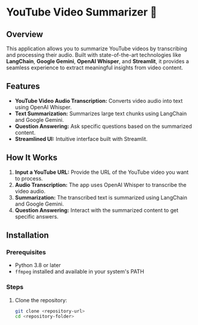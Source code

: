 # YouTube Video Summarizer 🎥

## Overview

This application allows you to summarize YouTube videos by transcribing and processing their audio. Built with state-of-the-art technologies like **LangChain**, **Google Gemini**, **OpenAI Whisper**, and **Streamlit**, it provides a seamless experience to extract meaningful insights from video content.

## Features

- **YouTube Video Audio Transcription:** Converts video audio into text using OpenAI Whisper.
- **Text Summarization:** Summarizes large text chunks using LangChain and Google Gemini.
- **Question Answering:** Ask specific questions based on the summarized content.
- **Streamlined UI:** Intuitive interface built with Streamlit.

## How It Works

1. **Input a YouTube URL:** Provide the URL of the YouTube video you want to process.
2. **Audio Transcription:** The app uses OpenAI Whisper to transcribe the video audio.
3. **Summarization:** The transcribed text is summarized using LangChain and Google Gemini.
4. **Question Answering:** Interact with the summarized content to get specific answers.

## Installation

### Prerequisites

- Python 3.8 or later
- `ffmpeg` installed and available in your system's PATH

### Steps

1. Clone the repository:
   ```bash
   git clone <repository-url>
   cd <repository-folder>
   ```